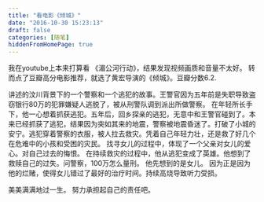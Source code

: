 ```yaml
---
title: "看电影《倾城》"
date: "2016-10-30 15:23:13"
draft: false
categories: [随笔]
hiddenFromHomePage: true
---
```

我在youtube上本来打算看 《湄公河行动》，结果发现视频画质和音量不太好。 转而点了豆瓣高分电影推荐，就选了黄宏导演的《倾城》。豆瓣分数6.2.

讲述的汶川背景下的一个警察和一个逃犯的故事。王警官因为五年前是失职导致盗窃银行80万的犯罪嫌疑人逃脱了，被从刑警队调到派出所做警察。 在年轻所长手下，他一心想着抓获逃犯。五年后，回乡探亲的逃犯，无意中和王警官碰到了。本来已经抓获了逃犯，结果因为突如其来的地震，警察被地震昏迷了。打破了小城的安宁。逃犯穿着警察的衣服，被人拉去救灾。凭着自己年轻力壮，还是救了好几个在危难中的小孩和受困的灾民。 找寻女儿的过程中，体现了一个父亲对女儿的爱心。对自己过去的悔恨。
在持续救灾的过程中，他从逃犯变成了英雄。他想到了救赎自己的过失。问警察，100万怎么量刑。 他先想到的是女儿。 因为正是因为他的烂赌，使得女儿错过了最好的治疗时间。持续高烧导致听力受损。

美美满满地过一生。 努力承担起自己的责任吧。
